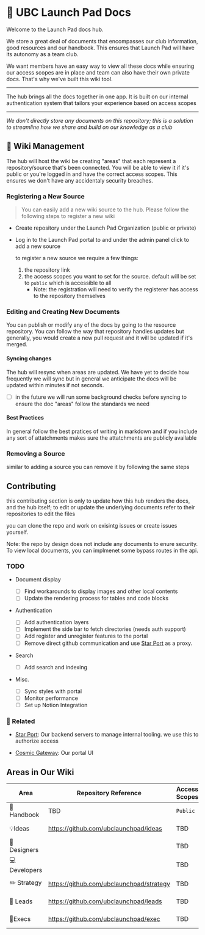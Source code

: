 # 📖 UBC Launch Pad Docs

Welcome to the Launch Pad docs hub.

We store a great deal of documents that encompasses our club information, good resources and our handbook. This ensures that Launch Pad will have its autonomy as a team club.

We want members have an easy way to view all these docs while ensuring our access scopes are in place and team can also have their own private docs. That's why we've built this wiki tool.

---

The hub brings all the docs together in one app. It is built on our internal authentication system that tailors your experience based on access scopes

---

_We don't directly store any documents on this repository; this is a solution to streamline how we share and build on our knowledge as a club_

## 📝 Wiki Management

The hub will host the wiki be creating "areas" that each represent a repository/source that's been connected. You will be able to view it if it's public or you're logged in and have the correct access scopes. This ensures we don't have any accidentaly security breaches.

### Registering a New Source

> You can easily add a new wiki source to the hub. Please follow the following steps to register a new wiki

- Create repository under the Launch Pad Organization (public or private)

- Log in to the Launch Pad portal to and under the admin panel click to add a new source

  to register a new source we require a few things:

  1. the repository link
  2. the access scopes you want to set for the source. default will be set to `public` which is accessible to all
     - Note: the registration will need to verify the registerer has access to the repository themselves

### Editing and Creating New Documents

You can publish or modify any of the docs by going to the resource repository. You can follow the way that repository handles updates but generally, you would create a new pull request and it will be updated if it's merged.

#### Syncing changes

The hub will resync when areas are updated. We have yet to decide how frequently we will sync but in general we anticipate the docs will be updated within minutes if not seconds.

- [ ] in the future we will run some background checks before syncing to ensure the doc "areas" follow the standards we need

#### Best Practices

In general follow the best pratices of writing in markdown and if you include any sort of attatchments makes sure the attatchments are publicly available

### Removing a Source

similar to adding a source you can remove it by following the same steps

## Contributing

this contributing section is only to update how this hub renders the docs, and the hub itself; to edit or update the underlying documents refer to their repositories to edit the files

you can clone the repo and work on exisintg issues or create issues yourself.

Note: the repo by design does not include any documents to enure security. To view local documents, you can implmenet some bypass routes in the api.

### TODO

- Document display

  - [ ] Find workarounds to display images and other local contents
  - [ ] Update the rendering process for tables and code blocks

- Authentication

  - [ ] Add authentication layers
  - [ ] Implement the side bar to fetch directories (needs auth support)
  - [ ] Add register and unregister features to the portal
  - [ ] Remove direct github communication and use [Star Port](https://github.com/ubclaunchpad/StarPort) as a proxy.

- Search

  - [ ] Add search and indexing

- Misc.

  - [ ] Sync styles with portal
  - [ ] Monitor performance
  - [ ] Set up Notion Integration

### 🔗 Related

- [Star Port](https://github.com/ubclaunchpad/StarPort): Our backend servers to manage internal tooling. we use this to authorize access

- [Cosmic Gateway](https://github.com/ubclaunchpad/CosmicGateway): Our portal UI

## Areas in Our Wiki

| Area          | Repository Reference                       | Access Scopes | Status      |
| ------------- | ------------------------------------------ | ------------- | ----------- |
| 📓 Handbook   | TBD                                        | `Public`      | To be added |
| 💡Ideas       | <https://github.com/ubclaunchpad/ideas>    | TBD           | To be added |
| 🎨 Designers  |                                            | TBD           | To be added |
| 💻 Developers |                                            | TBD           | To be added |
| ✏️ Strategy   | <https://github.com/ubclaunchpad/strategy> | TBD           | To be added |
| 📄 Leads      | <https://github.com/ubclaunchpad/leads>    | TBD           | To be added |
| 📃Execs       | <https://github.com/ubclaunchpad/exec>     | TBD           | To be added |
